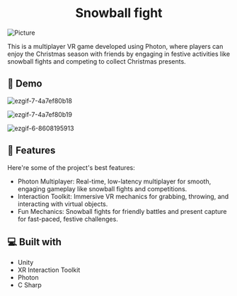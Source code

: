 <h1 align="center" id="title">Snowball fight</h1>


![Picture](https://github.com/user-attachments/assets/93e6b165-b997-46d7-8a22-0db7c4bbf82a)
<p id="description">This is a multiplayer VR game developed using Photon, where players can enjoy the Christmas season with friends by engaging in festive activities like snowball fights and competing to collect Christmas presents.</p>

<h2>🚀 Demo</h2>

![ezgif-7-4a7ef80b18](https://github.com/user-attachments/assets/cc52d949-c8e2-4dae-a58f-a1cb5fc758d3)

![ezgif-7-4a7ef80b19](https://github.com/user-attachments/assets/cb130669-afe9-461e-a197-823556a93067)

![ezgif-6-8608195913](https://github.com/user-attachments/assets/def116a6-7dc2-4747-8e25-398c3ba4875d)

  
<h2>🧐 Features</h2>
Here're some of the project's best features:

*   Photon Multiplayer: Real-time, low-latency multiplayer for smooth, engaging gameplay like snowball fights and competitions.
*   Interaction Toolkit: Immersive VR mechanics for grabbing, throwing, and interacting with virtual objects.
*   Fun Mechanics: Snowball fights for friendly battles and present capture for fast-paced, festive challenges.

<h2>💻 Built with</h2>

*   Unity
*   XR Interaction Toolkit
*   Photon
*   C Sharp






